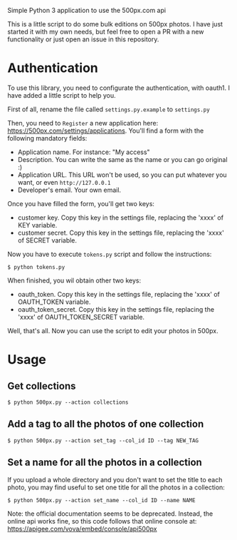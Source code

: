 Simple Python 3 application to use the 500px.com api

This is a little script to do some bulk editions on 500px photos. I have just started it with my own needs, but feel free to open a PR with a new functionality or just open an issue in this repository.

Authentication
==============

To use this library, you need to configurate the authentication, with oauth1. I have added a little script to help you.

First of all, rename the file called `settings.py.example` to `settings.py`

Then, you need to `Register` a new application here: https://500px.com/settings/applications. You'll find a form with the following mandatory fields:

* Application name. For instance: "My access"
* Description. You can write the same as the name or you can go original :)
* Application URL. This URL won't be used, so you can put whatever you want, or even `http://127.0.0.1`
* Developer's email. Your own email.

Once you have filled the form, you'll get two keys:
* customer key. Copy this key in the settings file, replacing the 'xxxx' of KEY variable.
* customer secret. Copy this key in the settings file, replacing the 'xxxx' of SECRET variable.

Now you have to execute `tokens.py` script and follow the instructions:

    $ python tokens.py

When finished, you wil obtain other two keys:
* oauth_token. Copy this key in the settings file, replacing the 'xxxx' of OAUTH_TOKEN variable.
* oauth_token_secret. Copy this key in the settings file, replacing the 'xxxx' of OAUTH_TOKEN_SECRET variable.

Well, that's all. Now you can use the script to edit your photos in 500px.

Usage
=====

Get collections
---------------

    $ python 500px.py --action collections


Add a tag to all the photos of one collection
---------------------------------------------

    $ python 500px.py --action set_tag --col_id ID --tag NEW_TAG


Set a name for all the photos in a collection
---------------------------------------------

If you upload a whole directory and you don't want to set the title to each photo, you may find useful to set one title for all the photos in a collection:

    $ python 500px.py --action set_name --col_id ID --name NAME


Note: the official documentation seems to be deprecated. Instead, the online api works fine, so this code follows that online console at: https://apigee.com/vova/embed/console/api500px
